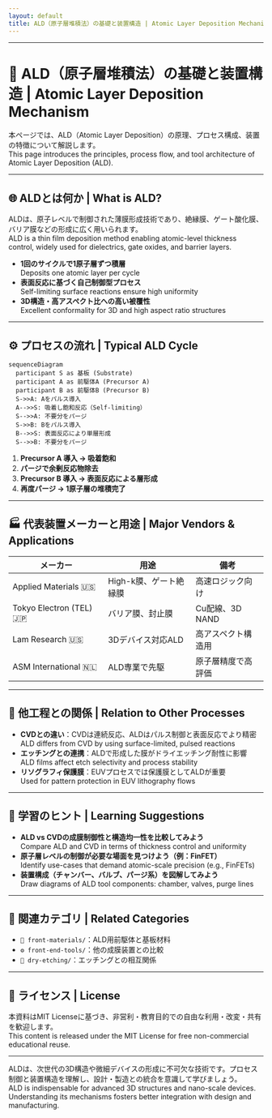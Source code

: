 ```yaml
---
layout: default
title: ALD（原子層堆積法）の基礎と装置構造 | Atomic Layer Deposition Mechanism
---
```


---

# 🧪 ALD（原子層堆積法）の基礎と装置構造 | Atomic Layer Deposition Mechanism

本ページでは、ALD（Atomic Layer Deposition）の原理、プロセス構成、装置の特徴について解説します。  
This page introduces the principles, process flow, and tool architecture of Atomic Layer Deposition (ALD).

---

## 🌐 ALDとは何か | What is ALD?

ALDは、原子レベルで制御された薄膜形成技術であり、絶縁膜、ゲート酸化膜、バリア膜などの形成に広く用いられます。  
ALD is a thin film deposition method enabling atomic-level thickness control, widely used for dielectrics, gate oxides, and barrier layers.

- **1回のサイクルで1原子層ずつ積層**  
  Deposits one atomic layer per cycle  
- **表面反応に基づく自己制御型プロセス**  
  Self-limiting surface reactions ensure high uniformity  
- **3D構造・高アスペクト比への高い被覆性**  
  Excellent conformality for 3D and high aspect ratio structures

---

## ⚙️ プロセスの流れ | Typical ALD Cycle

```mermaid
sequenceDiagram
  participant S as 基板 (Substrate)
  participant A as 前駆体A (Precursor A)
  participant B as 前駆体B (Precursor B)
  S->>A: Aをパルス導入
  A-->>S: 吸着し飽和反応（Self-limiting）
  S-->>A: 不要分をパージ
  S->>B: Bをパルス導入
  B-->>S: 表面反応により単層形成
  S-->>B: 不要分をパージ
```

1. **Precursor A 導入 → 吸着飽和**  
2. **パージで余剰反応物除去**  
3. **Precursor B 導入 → 表面反応による層形成**  
4. **再度パージ → 1原子層の堆積完了**

---

## 🏭 代表装置メーカーと用途 | Major Vendors & Applications

| メーカー | 用途 | 備考 |
|----------|------|------|
| Applied Materials 🇺🇸 | High-k膜、ゲート絶縁膜 | 高速ロジック向け |
| Tokyo Electron (TEL) 🇯🇵 | バリア膜、封止膜 | Cu配線、3D NAND |
| Lam Research 🇺🇸 | 3Dデバイス対応ALD | 高アスペクト構造用 |
| ASM International 🇳🇱 | ALD専業で先駆 | 原子層精度で高評価 |

---

## 🔗 他工程との関係 | Relation to Other Processes

- **CVDとの違い**：CVDは連続反応、ALDはパルス制御と表面反応でより精密  
  ALD differs from CVD by using surface-limited, pulsed reactions  
- **エッチングとの連携**：ALDで形成した膜がドライエッチング耐性に影響  
  ALD films affect etch selectivity and process stability  
- **リソグラフィ保護膜**：EUVプロセスでは保護膜としてALDが重要  
  Used for pattern protection in EUV lithography flows

---

## 🧠 学習のヒント | Learning Suggestions

- **ALD vs CVDの成膜制御性と構造均一性を比較してみよう**  
  Compare ALD and CVD in terms of thickness control and uniformity  
- **原子層レベルの制御が必要な場面を見つけよう（例：FinFET）**  
  Identify use-cases that demand atomic-scale precision (e.g., FinFETs)  
- **装置構成（チャンバー、バルブ、パージ系）を図解してみよう**  
  Draw diagrams of ALD tool components: chamber, valves, purge lines

---

## 📎 関連カテゴリ | Related Categories

- `🧪 front-materials/`：ALD用前駆体と基板材料
- `⚙️ front-end-tools/`：他の成膜装置との比較
- `🧼 dry-etching/`：エッチングとの相互関係

---

## 📄 ライセンス | License

本資料はMIT Licenseに基づき、非営利・教育目的での自由な利用・改変・共有を歓迎します。  
This content is released under the MIT License for free non-commercial educational reuse.

---

ALDは、次世代の3D構造や微細デバイスの形成に不可欠な技術です。プロセス制御と装置構造を理解し、設計・製造との統合を意識して学びましょう。  
ALD is indispensable for advanced 3D structures and nano-scale devices. Understanding its mechanisms fosters better integration with design and manufacturing.
